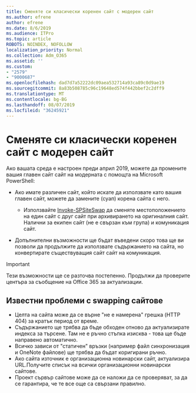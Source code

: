 ```yaml
---
title: Сменяте си класически коренен сайт с модерен сайт
ms.author: efrene
author: efrene
ms.date: 8/6/2019
ms.audience: ITPro
ms.topic: article
ROBOTS: NOINDEX, NOFOLLOW
localization_priority: Normal
ms.collection: Adm_O365
ms.assetid: ''
ms.custom:
- "2579"
- "9000687"
ms.openlocfilehash: dad7d7a52222dc09aea532714a93ca89c0d9ae19
ms.sourcegitcommit: 8a83b508785c96c19648ed574f442bbef2c2dff9
ms.translationtype: MT
ms.contentlocale: bg-BG
ms.lasthandoff: 08/07/2019
ms.locfileid: "36245921"
---
```

# <a name="swap-your-classic-root-site-with-a-modern-site"></a>Сменяте си класически коренен сайт с модерен сайт

Ако вашата среда е настроен преди април 2019, можете да промените вашия главен сайт сайт на модерната с помощта на Microsoft PowerShell:

- Ако имате различен сайт, който искате да използвате като вашия главен сайт, можете да замените (суап) корена сайта с него. 
    - Използвайте [Invoke-SPSiteSwap](https://docs.microsoft.com/powershell/module/sharepoint-online/invoke-spositeswap?view=sharepoint-ps) да сменяте местоположението на един сайт с друг сайт при архивирането на оригиналния сайт. Налични за екипен сайт (не е свързан към група) и комуникация сайт. 

- Допълнителни възможности ще бъдат въведени скоро това ще ви позволи да продължите да използвате съдържанието на сайта, но конвертирате съществуващия сайт сайт на комуникация. 
>[!Important]
>Тези възможности ще се разточва постепенно. Продължи да проверите центъра за съобщение на Office 365 за актуализации. 

## <a name="known-issues-with-swapping-sites"></a>Известни проблеми с swapping сайтове

- Целта на сайта може да се върне "не е намерена" грешка (HTTP 404) за кратък период от време.
- Съдържанието ще трябва да бъде обходен отново да актуализирате индекса за търсене. Там не е ръчно стъпка изисква - това ще бъде направено автоматично.
- Всичко зависи от "статичен" връзки (например файл синхронизация и OneNote файлове) ще трябва да бъдат коригирани ръчно.
- Ако сайта източник е организационна новинарски сайт, актуализира URL.Получите списък на всички организационни новинарски сайтове.
- Проект сървър сайтове може да се наложи да се проверяват, за да се гарантира, че те все още са свързани правилно.





